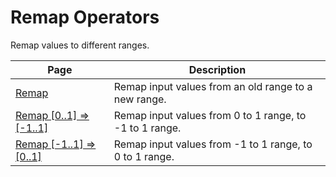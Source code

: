 # Remap Operators

Remap values to different ranges.

| **Page** | **Description** |
| --- | --- |
| [Remap](Operator-Remap.md) | Remap input values from an old range to a new range. |
| [Remap [0..1] =&gt; [-1..1]](Operator-Remap(-11).md) | Remap input values from 0 to 1 range, to -1 to 1 range. |
| [Remap [-1..1] =&gt; [0..1]](Operator-Remap(01).md) | Remap input values from -1 to 1 range, to 0 to 1 range. |